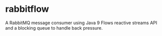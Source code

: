 # rabbitflow
A RabbitMQ message consumer using Java 9 Flows reactive streams API and a blocking queue to handle back pressure.
